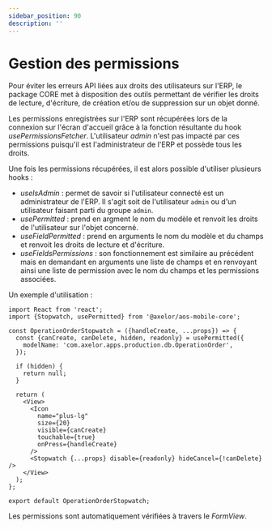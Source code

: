 ```yaml
---
sidebar_position: 90
description: ''
---
```


# Gestion des permissions

Pour éviter les erreurs API liées aux droits des utilisateurs sur l'ERP, le package CORE met à disposition des outils permettant de vérifier les droits de lecture, d'écriture, de création et/ou de suppression sur un objet donné.

Les permissions enregistrées sur l'ERP sont récupérées lors de la connexion sur l'écran d'accueil grâce à la fonction résultante du hook _usePermissionsFetcher_. L'utilisateur _admin_ n'est pas impacté par ces permissions puisqu'il est l'administrateur de l'ERP et possède tous les droits.

Une fois les permissions récupérées, il est alors possible d'utiliser plusieurs hooks :

- _useIsAdmin_ : permet de savoir si l'utilisateur connecté est un administrateur de l'ERP. Il s'agit soit de l'utilisateur `admin` ou d'un utilisateur faisant parti du groupe `admin`.
- _usePermitted_ : prend en argment le nom du modèle et renvoit les droits de l'utilisateur sur l'objet concerné.
- _useFieldPermitted_ : prend en arguments le nom du modèle et du champs et renvoit les droits de lecture et d'écriture.
- _useFieldsPermissions_ : son fonctionnement est similaire au précédent mais en demandant en arguments une liste de champs et en renvoyant ainsi une liste de permission avec le nom du champs et les permissions associées.

Un exemple d'utilisation :

```tsx
import React from 'react';
import {Stopwatch, usePermitted} from '@axelor/aos-mobile-core';

const OperationOrderStopwatch = ({handleCreate, ...props}) => {
  const {canCreate, canDelete, hidden, readonly} = usePermitted({
    modelName: 'com.axelor.apps.production.db.OperationOrder',
  });

  if (hidden) {
    return null;
  }

  return (
    <View>
      <Icon
        name="plus-lg"
        size={20}
        visible={canCreate}
        touchable={true}
        onPress={handleCreate}
      />
      <Stopwatch {...props} disable={readonly} hideCancel={!canDelete} />
    </View>
  );
};

export default OperationOrderStopwatch;
```

Les permissions sont automatiquement vérifiées à travers le _FormView_.
